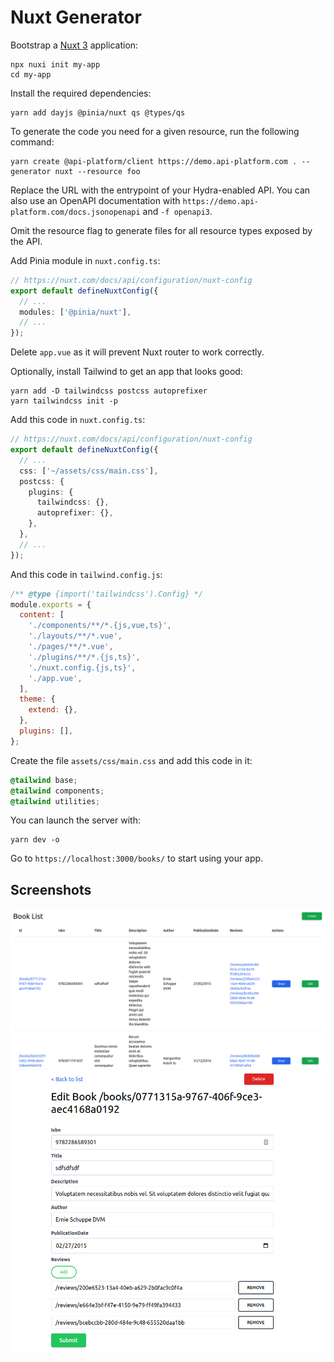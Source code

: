# Nuxt Generator

Bootstrap a [Nuxt 3](https://nuxt.com/) application:

```console
npx nuxi init my-app
cd my-app
```

Install the required dependencies:

```console
yarn add dayjs @pinia/nuxt qs @types/qs
```

To generate the code you need for a given resource, run the following command:

```console
yarn create @api-platform/client https://demo.api-platform.com . --generator nuxt --resource foo
```

Replace the URL with the entrypoint of your Hydra-enabled API. You can also use an OpenAPI documentation with `https://demo.api-platform.com/docs.jsonopenapi` and `-f openapi3`.

Omit the resource flag to generate files for all resource types exposed by the API.

Add Pinia module in `nuxt.config.ts`:

```typescript
// https://nuxt.com/docs/api/configuration/nuxt-config
export default defineNuxtConfig({
  // ...
  modules: ['@pinia/nuxt'],
  // ...
});
```

Delete `app.vue` as it will prevent Nuxt router to work correctly.

Optionally, install Tailwind to get an app that looks good:

```console
yarn add -D tailwindcss postcss autoprefixer
yarn tailwindcss init -p
```

Add this code in `nuxt.config.ts`:

```typescript
// https://nuxt.com/docs/api/configuration/nuxt-config
export default defineNuxtConfig({
  // ...
  css: ['~/assets/css/main.css'],
  postcss: {
    plugins: {
      tailwindcss: {},
      autoprefixer: {},
    },
  },
  // ...
});
```

And this code in `tailwind.config.js`:

```javascript
/** @type {import('tailwindcss').Config} */
module.exports = {
  content: [
    './components/**/*.{js,vue,ts}',
    './layouts/**/*.vue',
    './pages/**/*.vue',
    './plugins/**/*.{js,ts}',
    './nuxt.config.{js,ts}',
    './app.vue',
  ],
  theme: {
    extend: {},
  },
  plugins: [],
};
```

Create the file `assets/css/main.css` and add this code in it:

```css
@tailwind base;
@tailwind components;
@tailwind utilities;
```

You can launch the server with:

```console
yarn dev -o
```

Go to `https://localhost:3000/books/` to start using your app.

## Screenshots

![List](images/nuxt/create-client-nuxt-list.png)
![Edit](images/nuxt/create-client-nuxt-edit.png)
